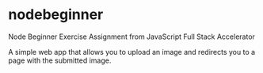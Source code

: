 # nodebeginner
Node Beginner Exercise Assignment from JavaScript Full Stack Accelerator

A simple web app that allows you to upload an image and redirects you to a page with the submitted image.
